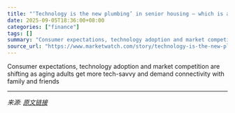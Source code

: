 ```yaml
---
title: "‘Technology is the new plumbing’ in senior housing — which is a huge opportunity for Apple, Netflix and Peloton"
date: 2025-09-05T18:36:00+08:00
categories: ["finance"]
tags: []
summary: "Consumer expectations, technology adoption and market competition are shifting as aging adults get more tech-savvy and demand connectivity with family and friends"
source_url: "https://www.marketwatch.com/story/technology-is-the-new-plumbing-in-senior-housing-which-is-a-huge-opportunity-for-apple-netflix-and-peloton-94409889?mod=mw_rss_topstories"
---
```


Consumer expectations, technology adoption and market competition are shifting as aging adults get more tech-savvy and demand connectivity with family and friends

---

*来源: [原文链接](https://www.marketwatch.com/story/technology-is-the-new-plumbing-in-senior-housing-which-is-a-huge-opportunity-for-apple-netflix-and-peloton-94409889?mod=mw_rss_topstories)*

